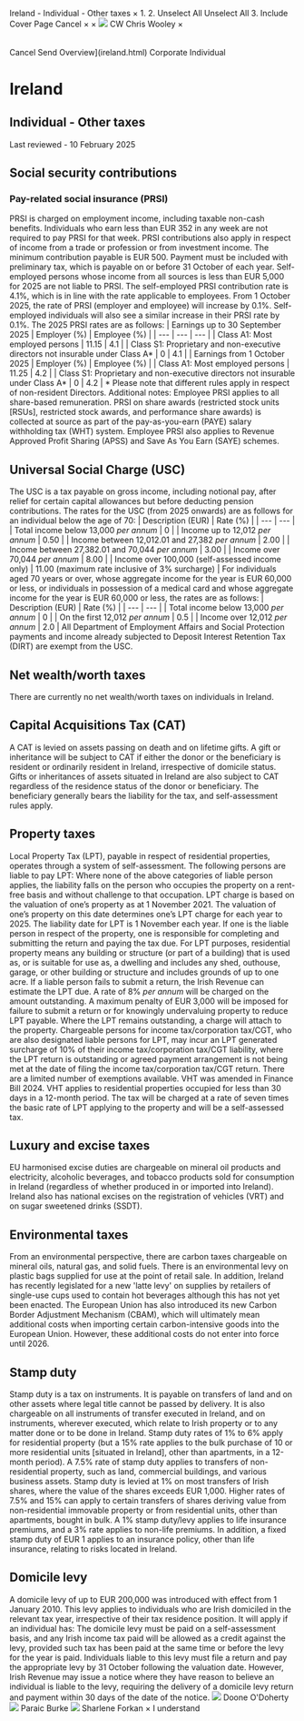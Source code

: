 Ireland - Individual - Other taxes
×
1.
2.
Unselect All
Unselect All
3.
Include Cover Page
Cancel
×
×
![](-/media/world-wide-tax-summaries/attachments/global---chris-wooley.ashx%3Frev=ac5e5f3223b34096b1afc2a6009c7320&revision=ac5e5f32-23b3-4096-b1af-c2a6009c7320&hash=859B7ADC84DC2CBEC9760E9E6EE7DE6D0A8BFCDF)
CW
Chris Wooley
×
######
Cancel
Send
Overview](ireland.html)
Corporate
Individual
# Ireland
## Individual - Other taxes
Last reviewed - 10 February 2025
## Social security contributions
### Pay-related social insurance (PRSI)
PRSI is charged on employment income, including taxable non-cash benefits. Individuals who earn less than EUR 352 in any week are not required to pay PRSI for that week.
PRSI contributions also apply in respect of income from a trade or profession or from investment income. The minimum contribution payable is EUR 500. Payment must be included with preliminary tax, which is payable on or before 31 October of each year. Self-employed persons whose income from all sources is less than EUR 5,000 for 2025 are not liable to PRSI. The self-employed PRSI contribution rate is 4.1%, which is in line with the rate applicable to employees.
From 1 October 2025, the rate of PRSI (employer and employee) will increase by 0.1%. Self-employed individuals will also see a similar increase in their PRSI rate by 0.1%.
The 2025 PRSI rates are as follows:
| Earnings up to 30 September 2025 | Employer (%) | Employee (%) |
| --- | --- | --- |
| Class A1: Most employed persons | 11.15 | 4.1 |
| Class S1: Proprietary and non-executive directors not insurable under Class A\* | 0 | 4.1 |
| Earnings from 1 October 2025 | Employer (%) | Employee (%) |
| Class A1: Most employed persons | 11.25 | 4.2 |
| Class S1: Proprietary and non-executive directors not insurable under Class A\* | 0 | 4.2 |
\* Please note that different rules apply in respect of non-resident Directors.
Additional notes:
Employee PRSI applies to all share-based remuneration. PRSI on share awards (restricted stock units [RSUs], restricted stock awards, and performance share awards) is collected at source as part of the pay-as-you-earn (PAYE) salary withholding tax (WHT) system. Employee PRSI also applies to Revenue Approved Profit Sharing (APSS) and Save As You Earn (SAYE) schemes.
## Universal Social Charge (USC)
The USC is a tax payable on gross income, including notional pay, after relief for certain capital allowances but before deducting pension contributions.
The rates for the USC (from 2025 onwards) are as follows for an individual below the age of 70:
| Description (EUR) | Rate (%) |
| --- | --- |
| Total income below 13,000 *per annum* | 0 |
| Income up to 12,012 *per annum* | 0.50 |
| Income between 12,012.01 and 27,382 *per annum* | 2.00 |
| Income between 27,382.01 and 70,044 *per annum* | 3.00 |
| Income over 70,044 *per annum* | 8.00 |
| Income over 100,000 (self-assessed income only) | 11.00 (maximum rate inclusive of 3% surcharge) |
For individuals aged 70 years or over, whose aggregate income for the year is EUR 60,000 or less, or individuals in possession of a medical card and whose aggregate income for the year is EUR 60,000 or less, the rates are as follows:
| Description (EUR) | Rate (%) |
| --- | --- |
| Total income below 13,000 *per annum* | 0 |
| On the first 12,012 *per annum* | 0.5 |
| Income over 12,012 *per annum* | 2.0 |
All Department of Employment Affairs and Social Protection payments and income already subjected to Deposit Interest Retention Tax (DIRT) are exempt from the USC.
## Net wealth/worth taxes
There are currently no net wealth/worth taxes on individuals in Ireland.
## Capital Acquisitions Tax (CAT)
A CAT is levied on assets passing on death and on lifetime gifts. A gift or inheritance will be subject to CAT if either the donor or the beneficiary is resident or ordinarily resident in Ireland, irrespective of domicile status. Gifts or inheritances of assets situated in Ireland are also subject to CAT regardless of the residence status of the donor or beneficiary. The beneficiary generally bears the liability for the tax, and self-assessment rules apply.
## Property taxes
Local Property Tax (LPT), payable in respect of residential properties, operates through a system of self-assessment. The following persons are liable to pay LPT:
Where none of the above categories of liable person applies, the liability falls on the person who occupies the property on a rent-free basis and without challenge to that occupation.
LPT charge is based on the valuation of one’s property as at 1 November 2021. The valuation of one’s property on this date determines one’s LPT charge for each year to 2025. The liability date for LPT is 1 November each year.
If one is the liable person in respect of the property, one is responsible for completing and submitting the return and paying the tax due. For LPT purposes, residential property means any building or structure (or part of a building) that is used as, or is suitable for use as, a dwelling and includes any shed, outhouse, garage, or other building or structure and includes grounds of up to one acre.
If a liable person fails to submit a return, the Irish Revenue can estimate the LPT due. A rate of 8% *per annum* will be charged on the amount outstanding. A maximum penalty of EUR 3,000 will be imposed for failure to submit a return or for knowingly undervaluing property to reduce LPT payable. Where the LPT remains outstanding, a charge will attach to the property. Chargeable persons for income tax/corporation tax/CGT, who are also designated liable persons for LPT, may incur an LPT generated surcharge of 10% of their income tax/corporation tax/CGT liability, where the LPT return is outstanding or agreed payment arrangement is not being met at the date of filing the income tax/corporation tax/CGT return. There are a limited number of exemptions available.
VHT was amended in Finance Bill 2024. VHT applies to residential properties occupied for less than 30 days in a 12-month period. The tax will be charged at a rate of seven times the basic rate of LPT applying to the property and will be a self-assessed tax.
## Luxury and excise taxes
EU harmonised excise duties are chargeable on mineral oil products and electricity, alcoholic beverages, and tobacco products sold for consumption in Ireland (regardless of whether produced in or imported into Ireland). Ireland also has national excises on the registration of vehicles (VRT) and on sugar sweetened drinks (SSDT).
## Environmental taxes
From an environmental perspective, there are carbon taxes chargeable on mineral oils, natural gas, and solid fuels. There is an environmental levy on plastic bags supplied for use at the point of retail sale. In addition, Ireland has recently legislated for a new 'latte levy' on supplies by retailers of single-use cups used to contain hot beverages although this has not yet been enacted. The European Union has also introduced its new Carbon Border Adjustment Mechanism (CBAM), which will ultimately mean additional costs when importing certain carbon-intensive goods into the European Union. However, these additional costs do not enter into force until 2026.
## Stamp duty
Stamp duty is a tax on instruments. It is payable on transfers of land and on other assets where legal title cannot be passed by delivery. It is also chargeable on all instruments of transfer executed in Ireland, and on instruments, wherever executed, which relate to Irish property or to any matter done or to be done in Ireland.
Stamp duty rates of 1% to 6% apply for residential property (but a 15% rate applies to the bulk purchase of 10 or more residential units [situated in Ireland], other than apartments, in a 12-month period). A 7.5% rate of stamp duty applies to transfers of non-residential property, such as land, commercial buildings, and various business assets.
Stamp duty is levied at 1% on most transfers of Irish shares, where the value of the shares exceeds EUR 1,000. Higher rates of 7.5% and 15% can apply to certain transfers of shares deriving value from non-residential immovable property or from residential units, other than apartments, bought in bulk.
A 1% stamp duty/levy applies to life insurance premiums, and a 3% rate applies to non-life premiums. In addition, a fixed stamp duty of EUR 1 applies to an insurance policy, other than life insurance, relating to risks located in Ireland.
## Domicile levy
A domicile levy of up to EUR 200,000 was introduced with effect from 1 January 2010.
This levy applies to individuals who are Irish domiciled in the relevant tax year, irrespective of their tax residence position. It will apply if an individual has:
The domicile levy must be paid on a self-assessment basis, and any Irish income tax paid will be allowed as a credit against the levy, provided such tax has been paid at the same time or before the levy for the year is paid. Individuals liable to this levy must file a return and pay the appropriate levy by 31 October following the valuation date. However, Irish Revenue may issue a notice where they have reason to believe an individual is liable to the levy, requiring the delivery of a domicile levy return and payment within 30 days of the date of the notice.
![](-/media/world-wide-tax-summaries/irelanddoone-odohertyireland--doone-odohertyjpg20220503103850985.ashx%3Frev=e51d2973a84b47b9894d0f29a453b511&revision=e51d2973-a84b-47b9-894d-0f29a453b511&hash=BD0A034CA76BFFCC5DCDF9806CB52B3859630D1F)
Doone O'Doherty
![](-/media/world-wide-tax-summaries/irelandparaic-burkeireland--paraic-burkejpg20230719141757562.ashx%3Frev=a6244bd4200b4dd38965d3075742250d&revision=a6244bd4-200b-4dd3-8965-d3075742250d&hash=8B2BA3AE3A82DA0083AD73415898FFCF15FFEB1E)
Paraic Burke
![](-/media/world-wide-tax-summaries/irelandsharlene-forkanireland--sharlene-forkanjpg20250129143454178.ashx%3Frev=1ac6cb65c27948e5ac527866abe22d96&revision=1ac6cb65-c279-48e5-ac52-7866abe22d96&hash=67FD2B1D55721000E4EF01D2F7F991F0CA48B5F1)
Sharlene Forkan
×
I understand